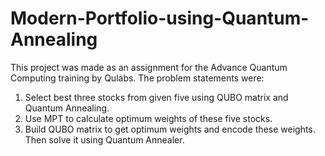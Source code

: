 # Modern-Portfolio-using-Quantum-Annealing

This project was made as an assignment for the Advance Quantum Computing training by Qulabs. 
The problem statements were:

1. Select best three stocks from given five using QUBO matrix and Quantum Annealing.
2. Use MPT to calculate optimum weights of these five stocks. 
3. Build QUBO matrix to get optimum weights and encode these weights. Then solve it using Quantum Annealer.
